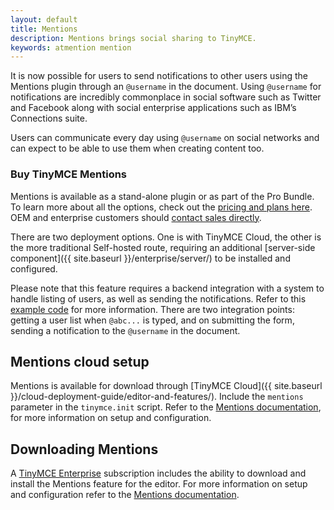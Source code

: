 ```yaml
---
layout: default
title: Mentions
description: Mentions brings social sharing to TinyMCE.
keywords: atmention mention
---
```


It is now possible for users to send notifications to other users using the Mentions plugin through an `@username` in the document. Using `@username` for notifications are incredibly commonplace in social software such as Twitter and Facebook along with social enterprise applications such as IBM’s Connections suite.

Users can communicate every day using `@username` on social networks and can expect to be able to use them when creating content too.

### Buy TinyMCE Mentions

Mentions is available as a stand-alone plugin or as part of the Pro Bundle. To learn more about all the options, check out the [pricing and plans here](https://apps.tiny.cloud/products/atmention/). OEM and enterprise customers should [contact sales directly](https://www.tiny.cloud/contact/).

There are two deployment options. One is with TinyMCE Cloud, the other is the more traditional Self-hosted route, requiring an additional [server-side component]({{ site.baseurl }}/enterprise/server/) to be installed and configured.

Please note that this feature requires a backend integration with a system to handle listing of users, as well as sending the notifications. Refer to this [example code](https://www.tinymce.com/docs/plugins/mentions/#example) for more information. There are two integration points: getting a user list when `@abc...` is typed, and on submitting the form, sending a notification to the `@username` in the document.

## Mentions cloud setup

Mentions is available for download through [TinyMCE Cloud]({{ site.baseurl }}/cloud-deployment-guide/editor-and-features/). Include the `mentions` parameter in the `tinymce.init` script. Refer to the [Mentions documentation]({{site.baseurl}}/plugins/mentions/), for more information on setup and configuration.

## Downloading Mentions

A [TinyMCE Enterprise](https://www.tinymce.com/pricing/) subscription includes the ability to download and install the Mentions feature for the editor. For more information on setup and configuration refer to the [Mentions documentation]({{site.baseurl}}/plugins/mentions/).
